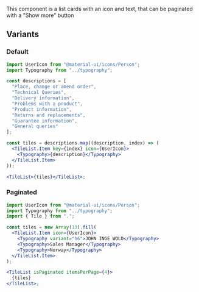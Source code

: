 This component is a list cards with an icon and text, that can be paginated with a "Show more" button

## Variants

### Default

```jsx
import UserIcon from "@material-ui/icons/Person";
import Typography from "../typography";

const descriptions = [
  "Place, change or amend order",
  "Technical Queries",
  "Delivery information",
  "Problems with a product",
  "Product information",
  "Returns and replacements",
  "Guarantee information",
  "General queries"
];

const tiles = descriptions.map((description, index) => (
  <TileList.Item key={index} icon={UserIcon}>
    <Typography>{description}</Typography>
  </TileList.Item>
));

<TileList>{tiles}</TileList>;
```

### Paginated

```jsx
import UserIcon from "@material-ui/icons/Person";
import Typography from "../typography";
import { Tile } from ".";

const tiles = new Array(13).fill(
  <TileList.Item icon={UserIcon}>
    <Typography variant="h6">JOHN INGE WOLD</Typography>
    <Typography>Sales Manager</Typography>
    <Typography>Norway</Typography>
  </TileList.Item>
);

<TileList isPaginated itemsPerPage={4}>
  {tiles}
</TileList>;
```
